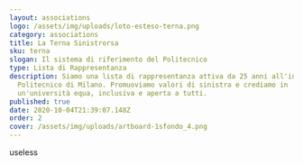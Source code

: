 ```yaml
---
layout: associations
logo: /assets/img/uploads/loto-esteso-terna.png
category: associations
title: La Terna Sinistrorsa
sku: terna
slogan: Il sistema di riferimento del Politecnico
type: Lista di Rappresentanza
description: Siamo una lista di rappresentanza attiva da 25 anni all'interno del
  Politecnico di Milano. Promuoviamo valori di sinistra e crediamo in
  un'università equa, inclusiva e aperta a tutti.
published: true
date: 2020-10-04T21:39:07.148Z
order: 2
cover: /assets/img/uploads/artboard-1sfondo_4.png
---
```

useless